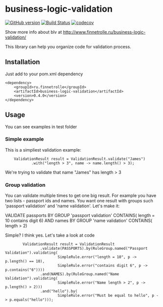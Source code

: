 # business-logic-validation
[![GitHub version](https://badge.fury.io/gh/finnetrolle%2Fbusiness-logic-validation.svg)](https://badge.fury.io/gh/finnetrolle%2Fbusiness-logic-validation)
[![Build Status](https://travis-ci.org/finnetrolle/business-logic-validation.svg?branch=master)](https://travis-ci.org/finnetrolle/business-logic-validation)
[![codecov](https://codecov.io/gh/finnetrolle/business-logic-validation/branch/master/graph/badge.svg)](https://codecov.io/gh/finnetrolle/business-logic-validation)

Show more info about blv at http://www.finnetrolle.ru/business-logic-validation/

This library can help you organize code for validation process.

## Installation
Just add to your pom.xml dependency
```
<dependency>
    <groupId>ru.finnetrolle</groupId>
    <artifactId>business-logic-validation</artifactId>
    <version>0.4.0</version>
</dependency>
```

## Usage

You can see examples in test folder

### Simple example

This is a simpliest validation example:

```
    ValidationResult result = ValidationResult.validate("James")
            .with("length > 3", name -> name.length() > 3);
```
We're trying to validate that name "James" has length > 3

### Group validation

You can validate multiple times to get one big result. For example you have two lists - passport ids and names.
You want one result with groups such 'passport validation' and 'name validation'. Let's make it:

VALIDATE
    passports BY GROUP 'passport validation' CONTAINS(
        length = 10
        contains digit 6)
AND names BY GROUP 'name validation' CONTAINS(
        length > 2)

Simple? I think yes. Let's take a look at code

```
        ValidationResult result = ValidationResult
                .validate(PASSPORTS).by(RuleGroup.named("Passport Validation").validating(
                        SimpleRule.error("length = 10", p -> p.length() == 10),
                        SimpleRule.error("contains digit 6", p -> p.contains("6"))))
                .and(NAMES).by(RuleGroup.named("Name Validation").validating(
                        SimpleRule.error("Name length > 2", p -> p.length() > 2)))
                .and("hello").by(
                        SimpleRule.error("Must be equal to hello", p -> p.equals("hello")));
```

